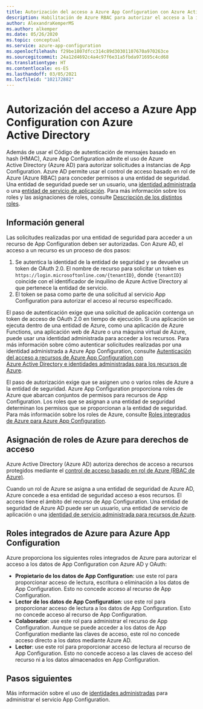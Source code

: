 ```yaml
---
title: Autorización del acceso a Azure App Configuration con Azure Active Directory
description: Habilitación de Azure RBAC para autorizar el acceso a la instancia de Azure App Configuration
author: AlexandraKemperMS
ms.author: alkemper
ms.date: 05/26/2020
ms.topic: conceptual
ms.service: azure-app-configuration
ms.openlocfilehash: f29be1807dfcc314c89d30301107670a970263ce
ms.sourcegitcommit: 24a12d4692c4a4c97f6e31a5fbda971695c4cd68
ms.translationtype: HT
ms.contentlocale: es-ES
ms.lasthandoff: 03/05/2021
ms.locfileid: "102172882"
---
```

# <a name="authorize-access-to-azure-app-configuration-using-azure-active-directory"></a>Autorización del acceso a Azure App Configuration con Azure Active Directory
Además de usar el Código de autenticación de mensajes basado en hash (HMAC), Azure App Configuration admite el uso de Azure Active Directory (Azure AD) para autorizar solicitudes a instancias de App Configuration.  Azure AD permite usar el control de acceso basado en rol de Azure (Azure RBAC) para conceder permisos a una entidad de seguridad.  Una entidad de seguridad puede ser un usuario, una [identidad administrada](../active-directory/managed-identities-azure-resources/overview.md) o una [entidad de servicio de aplicación](../active-directory/develop/app-objects-and-service-principals.md).  Para más información sobre los roles y las asignaciones de roles, consulte [Descripción de los distintos roles](../role-based-access-control/overview.md).

## <a name="overview"></a>Información general
Las solicitudes realizadas por una entidad de seguridad para acceder a un recurso de App Configuration deben ser autorizadas. Con Azure AD, el acceso a un recurso es un proceso de dos pasos:
1. Se autentica la identidad de la entidad de seguridad y se devuelve un token de OAuth 2.0.  El nombre de recurso para solicitar un token es `https://login.microsoftonline.com/{tenantID}`, donde `{tenantID}` coincide con el identificador de inquilino de Azure Active Directory al que pertenece la entidad de servicio.
2. El token se pasa como parte de una solicitud al servicio App Configuration para autorizar el acceso al recurso especificado.

El paso de autenticación exige que una solicitud de aplicación contenga un token de acceso de OAuth 2.0 en tiempo de ejecución.  Si una aplicación se ejecuta dentro de una entidad de Azure, como una aplicación de Azure Functions, una aplicación web de Azure o una máquina virtual de Azure, puede usar una identidad administrada para acceder a los recursos.  Para más información sobre cómo autenticar solicitudes realizadas por una identidad administrada a Azure App Configuration, consulte [Autenticación del acceso a recursos de Azure App Configuration con Azure Active Directory e identidades administradas para los recursos de Azure](howto-integrate-azure-managed-service-identity.md).

El paso de autorización exige que se asignen uno o varios roles de Azure a la entidad de seguridad. Azure App Configuration proporciona roles de Azure que abarcan conjuntos de permisos para recursos de App Configuration. Los roles que se asignan a una entidad de seguridad determinan los permisos que se proporcionan a la entidad de seguridad. Para más información sobre los roles de Azure, consulte [Roles integrados de Azure para Azure App Configuration](#azure-built-in-roles-for-azure-app-configuration). 

## <a name="assign-azure-roles-for-access-rights"></a>Asignación de roles de Azure para derechos de acceso
Azure Active Directory (Azure AD) autoriza derechos de acceso a recursos protegidos mediante el [control de acceso basado en rol de Azure (RBAC de Azure)](../role-based-access-control/overview.md).

Cuando un rol de Azure se asigna a una entidad de seguridad de Azure AD, Azure concede a esa entidad de seguridad acceso a esos recursos. El acceso tiene el ámbito del recurso de App Configuration. Una entidad de seguridad de Azure AD puede ser un usuario, una entidad de servicio de aplicación o una [identidad de servicio administrada para recursos de Azure](../active-directory/managed-identities-azure-resources/overview.md).

## <a name="azure-built-in-roles-for-azure-app-configuration"></a>Roles integrados de Azure para Azure App Configuration
Azure proporciona los siguientes roles integrados de Azure para autorizar el acceso a los datos de App Configuration con Azure AD y OAuth:

- **Propietario de los datos de App Configuration**: use este rol para proporcionar acceso de lectura, escritura o eliminación a los datos de App Configuration. Esto no concede acceso al recurso de App Configuration.
- **Lector de los datos de App Configuration**: use este rol para proporcionar acceso de lectura a los datos de App Configuration. Esto no concede acceso al recurso de App Configuration.
- **Colaborador**: use este rol para administrar el recurso de App Configuration. Aunque se puede acceder a los datos de App Configuration mediante las claves de acceso, este rol no concede acceso directo a los datos mediante Azure AD.
- **Lector**: use este rol para proporcionar acceso de lectura al recurso de App Configuration. Esto no concede acceso a las claves de acceso del recurso ni a los datos almacenados en App Configuration.

## <a name="next-steps"></a>Pasos siguientes
Más información sobre el uso de [identidades administradas](howto-integrate-azure-managed-service-identity.md) para administrar el servicio App Configuration.
